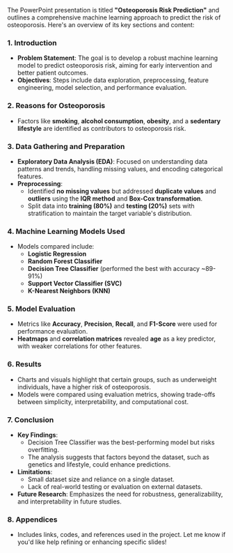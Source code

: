 The PowerPoint presentation is titled **"Osteoporosis Risk Prediction"** and outlines a comprehensive machine learning approach to predict the risk of osteoporosis. Here's an overview of its key sections and content:
### **1. Introduction**
- **Problem Statement**: The goal is to develop a robust machine learning model to predict osteoporosis risk, aiming for early intervention and better patient outcomes.
- **Objectives**: Steps include data exploration, preprocessing, feature engineering, model selection, and performance evaluation.
### **2. Reasons for Osteoporosis**
- Factors like **smoking**, **alcohol consumption**, **obesity**, and a **sedentary lifestyle** are identified as contributors to osteoporosis risk.
### **3. Data Gathering and Preparation**
- **Exploratory Data Analysis (EDA)**: Focused on understanding data patterns and trends, handling missing values, and encoding categorical features.
- **Preprocessing**:
  - Identified **no missing values** but addressed **duplicate values** and **outliers** using the **IQR method** and **Box-Cox transformation**.
  - Split data into **training (80%)** and **testing (20%)** sets with stratification to maintain the target variable's distribution.
### **4. Machine Learning Models Used**
- Models compared include:
  - **Logistic Regression**
  - **Random Forest Classifier**
  - **Decision Tree Classifier** (performed the best with accuracy ~89-91%)
  - **Support Vector Classifier (SVC)**
  - **K-Nearest Neighbors (KNN)**
### **5. Model Evaluation**
- Metrics like **Accuracy**, **Precision**, **Recall**, and **F1-Score** were used for performance evaluation.
- **Heatmaps** and **correlation matrices** revealed **age** as a key predictor, with weaker correlations for other features.
### **6. Results**
- Charts and visuals highlight that certain groups, such as underweight individuals, have a higher risk of osteoporosis.
- Models were compared using evaluation metrics, showing trade-offs between simplicity, interpretability, and computational cost.
### **7. Conclusion**
- **Key Findings**:
  - Decision Tree Classifier was the best-performing model but risks overfitting.
  - The analysis suggests that factors beyond the dataset, such as genetics and lifestyle, could enhance predictions.
- **Limitations**:
  - Small dataset size and reliance on a single dataset.
  - Lack of real-world testing or evaluation on external datasets.
- **Future Research**: Emphasizes the need for robustness, generalizability, and interpretability in future studies.
### **8. Appendices**
- Includes links, codes, and references used in the project.
Let me know if you'd like help refining or enhancing specific slides!
